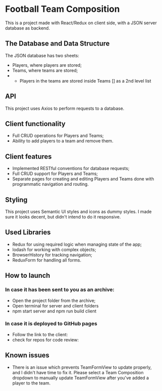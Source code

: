 # Football Team Composition

This is a project made with React/Redux on client side,
with a JSON server database as backend.

## The Database and Data Structure
The JSON database has two sheets:
- Players, where players are stored;
- Teams, where teams are stored;
- - Players in the teams are stored inside Teams [] as a 2nd level list

## API
This project uses Axios to perform requests to a database.

## Client functionality
- Full CRUD operations for Players and Teams;
- Ability to add players to a team and remove them.

## Client features
- Implemented RESTful conventions for database requests;
- Full CRUD support for Players and Teams;
- Separate pages for creating and editing Players and Teams
done with programmatic navigation and routing.

## Styling
This project uses Semantic UI styles and icons as dummy styles.
I made sure it looks decent, but didn't intend to do it responsive.

## Used Libraries
- Redux for using required logic when managing state of the app;
- lodash for working with complex objects;
- BrowserHistory for tracking navigation;
- ReduxForm for handling all forms.

## How to launch
### In case it has been sent to you as an archive:
- Open the project folder from the archive;
- Open terminal for server and client folders
- npm start server and npm run build client

### In case it is deployed to GitHub pages
- Follow the link to the client:
- check for repos for code review:

## Known issues
- There is an issue which prevents TeamFormView to update properly,
and I didn't have time to fix it. Please select a Team Composition
dropdown to manually update TeamFormView after you've added a player to 
the team.